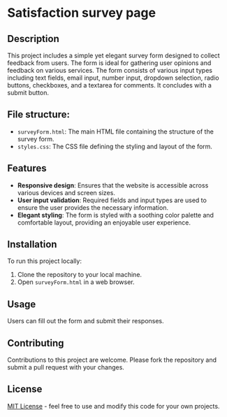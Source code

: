 # Satisfaction survey page

## Description
This project includes a simple yet elegant survey form designed to collect feedback from users. The form is ideal for gathering user opinions and feedback on various services.
The form consists of various input types including text fields, email input, number input, dropdown selection, radio buttons, checkboxes, and a textarea for comments. It concludes with a submit button.

## File structure:
- `surveyForm.html`: The main HTML file containing the structure of the survey form.
-  `styles.css`: The CSS file defining the styling and layout of the form.

## Features
- **Responsive design**: Ensures that the website is accessible across various devices and screen sizes.
- **User input validation**: Required fields and input types are used to ensure the user provides the necessary information.
- **Elegant styling**: The form is styled with a soothing color palette and comfortable layout, providing an enjoyable user experience.

## Installation
To run this project locally:
1. Clone the repository to your local machine.
2. Open `surveyForm.html` in a web browser.

## Usage
Users can fill out the form and submit their responses.

## Contributing
Contributions to this project are welcome. Please fork the repository and submit a pull request with your changes.

## License
[MIT License](LICENSE.md) - feel free to use and modify this code for your own projects.
